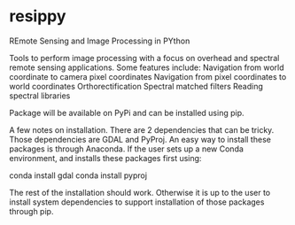 # resippy
REmote Sensing and Image Processing in PYthon

Tools to perform image processing with a focus on overhead and spectral remote sensing applications.  Some features include:
Navigation from world coordinate to camera pixel coordinates
Navigation from pixel coordinates to world coordinates
Orthorectification
Spectral matched filters
Reading spectral libraries

Package will be available on PyPi and can be installed using pip.

A few notes on installation.  There are 2 dependencies that can be tricky.  Those dependencies are GDAL and PyProj.  An easy way to install these packages is through Anaconda.  If the user sets up a new Conda environment, and installs these packages first using:

conda install gdal
conda install pyproj

The rest of the installation should work.  Otherwise it is up to the user to install system dependencies to support installation of those packages through pip.
